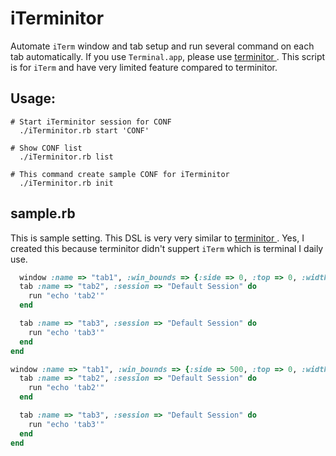 iTerminitor
====================
Automate `iTerm` window and tab setup and run several command on each tab automatically.
If you use `Terminal.app`, please use [ terminitor ]( https://github.com/achiu/terminitor ).
This script is for `iTerm` and have very limited feature compared to terminitor.

## Usage:

    # Start iTerminitor session for CONF
      ./iTerminitor.rb start 'CONF'

    # Show CONF list
      ./iTerminitor.rb list

    # This command create sample CONF for iTerminitor
      ./iTerminitor.rb init

## sample.rb

This is sample setting. This DSL is very very similar to [ terminitor ]( https://github.com/achiu/terminitor ).
Yes, I created this because terminitor didn't suppert `iTerm` which is terminal I daily use.

```ruby
  window :name => "tab1", :win_bounds => {:side => 0, :top => 0, :width => 500, :height => 500 } do
  tab :name => "tab2", :session => "Default Session" do
    run "echo 'tab2'"
  end

  tab :name => "tab3", :session => "Default Session" do
    run "echo 'tab3'"
  end
end

window :name => "tab1", :win_bounds => {:side => 500, :top => 0, :width => 500, :height => 500 } do
  tab :name => "tab2", :session => "Default Session" do
    run "echo 'tab2'"
  end

  tab :name => "tab3", :session => "Default Session" do
    run "echo 'tab3'"
  end
end
```
